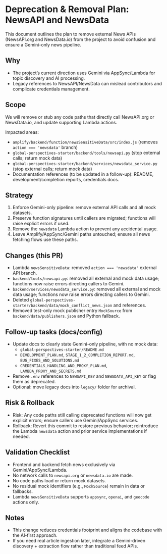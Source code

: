 # Deprecation & Removal Plan: NewsAPI and NewsData

This document outlines the plan to remove external News APIs (NewsAPI.org and NewsData.io) from the project to avoid confusion and ensure a Gemini-only news pipeline.

## Why
- The project’s current direction uses Gemini via AppSync/Lambda for topic discovery and AI processing.
- Legacy references to NewsAPI/NewsData can mislead contributors and complicate credentials management.

## Scope
We will remove or stub any code paths that directly call NewsAPI.org or NewsData.io, and update supporting Lambda actions.

Impacted areas:
- `amplify/backend/function/newsSensitiveData/src/index.js` (removes `action === 'newsdata'` branch)
- `global-perspectives-starter/backend/tools/newsapi.py` (stop external calls; return mock data)
- `global-perspectives-starter/backend/services/newsdata_service.py` (stop external calls; return mock data)
- Documentation references (to be updated in a follow-up): README, development/completion reports, credentials docs.

## Strategy
1. Enforce Gemini-only pipeline: remove external API calls and all mock datasets.
2. Preserve function signatures until callers are migrated; functions will raise explicit errors if used.
3. Remove the `newsdata` Lambda action to prevent any accidental usage.
4. Leave Amplify/AppSync/Gemini paths untouched; ensure all news fetching flows use these paths.

## Changes (this PR)
- Lambda `newsSensitiveData`: removed `action === 'newsdata'` external API branch.
- `backend/tools/newsapi.py`: removed all external and mock data usage; functions now raise errors directing callers to Gemini.
- `backend/services/newsdata_service.py`: removed all external and mock data usage; functions now raise errors directing callers to Gemini.
- Deleted `global-perspectives-starter/backend/data/mock_conflict_news.json` and references.
 - Removed test-only mock publisher entry `MockSource` from `backend/data/publishers.json` and Python fallback.

## Follow-up tasks (docs/config)
- Update docs to clearly state Gemini-only pipeline, with no mock data:
  - `global-perspectives-starter/README.md`
  - `DEVELOPMENT_PLAN.md`, `STAGE_1_2_COMPLETION_REPORT.md`, `BUG_FIXES_AND_SOLUTIONS.md`
  - `CREDENTIALS_HANDLING_AND_PROXY_PLAN.md`, `LAMBDA_PROXY_AND_SECRETS.md`
- Remove `.env` references to `NEWSAPI_KEY` and `NEWSDATA_API_KEY` or flag them as deprecated.
- Optional: move legacy docs into `legacy/` folder for archival.

## Risk & Rollback
- Risk: Any code paths still calling deprecated functions will now get explicit errors; ensure callers use Gemini/AppSync services.
- Rollback: Revert this commit to restore previous behavior; reintroduce the Lambda `newsdata` action and prior service implementations if needed.

## Validation Checklist
- Frontend and backend fetch news exclusively via Gemini/AppSync/Lambda.
- No network calls to `newsapi.org` or `newsdata.io` are made.
- No code paths load or return mock datasets.
 - No residual mock identifiers (e.g., `MockSource`) remain in data or fallbacks.
- Lambda `newsSensitiveData` supports `appsync`, `openai`, and `geocode` actions only.

## Notes
- This change reduces credentials footprint and aligns the codebase with the AI-first approach.
- If you need real article ingestion later, integrate a Gemini-driven discovery + extraction flow rather than traditional feed APIs.